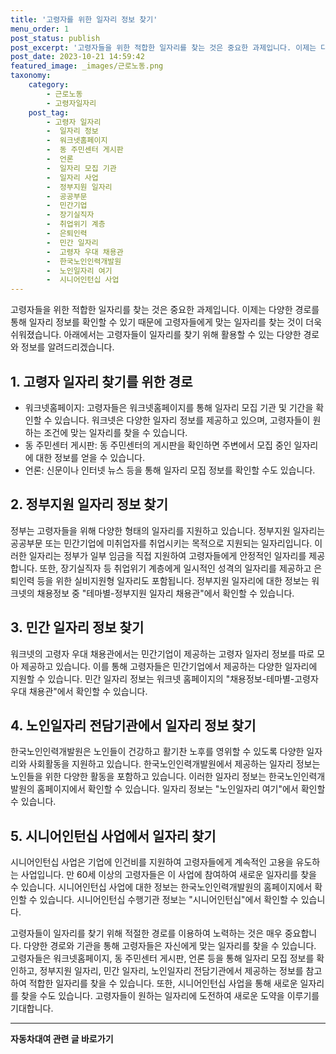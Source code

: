 ```yaml
---
title: '고령자를 위한 일자리 정보 찾기'
menu_order: 1
post_status: publish
post_excerpt: '고령자들을 위한 적합한 일자리를 찾는 것은 중요한 과제입니다. 이제는 다양한 경로를 통해 일자리 정보를 확인할 수 있기 때문에 고령자들에게 맞는 일자리를 찾는 것이 더욱 쉬워졌습니다. 아래에서는 고령자들이 일자리를 찾기 위해 활용할 수 있는 다양한 경로와 정보를 알려드리겠습니다.'
post_date: 2023-10-21 14:59:42
featured_image: _images/근로노동.png
taxonomy:
    category:
        - 근로노동
        - 고령자일자리
    post_tag:
        - 고령자 일자리
        -  일자리 정보
        -  워크넷홈페이지
        -  동 주민센터 게시판
        -  언론
        -  일자리 모집 기관
        -  일자리 사업
        -  정부지원 일자리
        -  공공부문
        -  민간기업
        -  장기실직자
        -  취업위기 계층
        -  은퇴인력
        -  민간 일자리
        -  고령자 우대 채용관
        -  한국노인인력개발원
        -  노인일자리 여기
        -  시니어인턴십 사업
---
```



고령자들을 위한 적합한 일자리를 찾는 것은 중요한 과제입니다. 이제는 다양한 경로를 통해 일자리 정보를 확인할 수 있기 때문에 고령자들에게 맞는 일자리를 찾는 것이 더욱 쉬워졌습니다. 아래에서는 고령자들이 일자리를 찾기 위해 활용할 수 있는 다양한 경로와 정보를 알려드리겠습니다.

## 1. 고령자 일자리 찾기를 위한 경로

- 워크넷홈페이지: 고령자들은 워크넷홈페이지를 통해 일자리 모집 기관 및 기간을 확인할 수 있습니다. 워크넷은 다양한 일자리 정보를 제공하고 있으며, 고령자들이 원하는 조건에 맞는 일자리를 찾을 수 있습니다.
- 동 주민센터 게시판: 동 주민센터의 게시판을 확인하면 주변에서 모집 중인 일자리에 대한 정보를 얻을 수 있습니다.
- 언론: 신문이나 인터넷 뉴스 등을 통해 일자리 모집 정보를 확인할 수도 있습니다.

## 2. 정부지원 일자리 정보 찾기

정부는 고령자들을 위해 다양한 형태의 일자리를 지원하고 있습니다. 정부지원 일자리는 공공부문 또는 민간기업에 미취업자를 취업시키는 목적으로 지원되는 일자리입니다. 이러한 일자리는 정부가 일부 임금을 직접 지원하여 고령자들에게 안정적인 일자리를 제공합니다. 또한, 장기실직자 등 취업위기 계층에게 일시적인 성격의 일자리를 제공하고 은퇴인력 등을 위한 실비지원형 일자리도 포함됩니다. 정부지원 일자리에 대한 정보는 워크넷의 채용정보 중 "테마별-정부지원 일자리 채용관"에서 확인할 수 있습니다.

## 3. 민간 일자리 정보 찾기

워크넷의 고령자 우대 채용관에서는 민간기업이 제공하는 고령자 일자리 정보를 따로 모아 제공하고 있습니다. 이를 통해 고령자들은 민간기업에서 제공하는 다양한 일자리에 지원할 수 있습니다. 민간 일자리 정보는 워크넷 홈페이지의 "채용정보-테마별-고령자 우대 채용관"에서 확인할 수 있습니다.

## 4. 노인일자리 전담기관에서 일자리 정보 찾기

한국노인인력개발원은 노인들이 건강하고 활기찬 노후를 영위할 수 있도록 다양한 일자리와 사회활동을 지원하고 있습니다. 한국노인인력개발원에서 제공하는 일자리 정보는 노인들을 위한 다양한 활동을 포함하고 있습니다. 이러한 일자리 정보는 한국노인인력개발원의 홈페이지에서 확인할 수 있습니다. 일자리 정보는 "노인일자리 여기"에서 확인할 수 있습니다.

## 5. 시니어인턴십 사업에서 일자리 찾기

시니어인턴십 사업은 기업에 인건비를 지원하여 고령자들에게 계속적인 고용을 유도하는 사업입니다. 만 60세 이상의 고령자들은 이 사업에 참여하여 새로운 일자리를 찾을 수 있습니다. 시니어인턴십 사업에 대한 정보는 한국노인인력개발원의 홈페이지에서 확인할 수 있습니다. 시니어인턴십 수행기관 정보는 "시니어인턴십"에서 확인할 수 있습니다.

고령자들이 일자리를 찾기 위해 적절한 경로를 이용하여 노력하는 것은 매우 중요합니다. 다양한 경로와 기관을 통해 고령자들은 자신에게 맞는 일자리를 찾을 수 있습니다. 고령자들은 워크넷홈페이지, 동 주민센터 게시판, 언론 등을 통해 일자리 모집 정보를 확인하고, 정부지원 일자리, 민간 일자리, 노인일자리 전담기관에서 제공하는 정보를 참고하여 적합한 일자리를 찾을 수 있습니다. 또한, 시니어인턴십 사업을 통해 새로운 일자리를 찾을 수도 있습니다. 고령자들이 원하는 일자리에 도전하여 새로운 도약을 이루기를 기대합니다.
<!-- wp:separator -->
<hr class="wp-block-separator has-alpha-channel-opacity"/>
<!-- /wp:separator -->

<!-- wp:group {"backgroundColor":"base","layout":{"type":"constrained"}} -->
<div class="wp-block-group has-base-background-color has-background"><!-- wp:paragraph {"align":"center","fontSize":"medium"} -->
<p class="has-text-align-center has-large-font-size"><strong>자동차대여 관련 글 바로가기</strong></p>
<!-- /wp:paragraph -->


<!-- wp:latest-posts
{"categories":[{"id":1513,"count":19,"description":"","link":"https://uknowlaw.com/category/%ec%9e%90%eb%8f%99%ec%b0%a8%eb%8c%80%ec%97%ac/","name":"자동차대여","slug":"자동차대여","taxonomy":"category","parent":0,"meta":[],"_links":{"self":[{"href":"https://uknowlaw.com/wp-json/wp/v2/categories/1513"}],"collection":[{"href":"https://uknowlaw.com/wp-json/wp/v2/categories"}],"about":[{"href":"https://uknowlaw.com/wp-json/wp/v2/taxonomies/category"}],"wp:post_type":[{"href":"https://uknowlaw.com/wp-json/wp/v2/posts?categories=1513"}],"curies":[{"name":"wp","href":"https://api.w.org/{rel}","templated":true}]}}],"postsToShow":100,"excerptLength":28,"postLayout":"grid","columns":2,"featuredImageAlign":"left","featuredImageSizeSlug":"large","fontSize":16px} /--></div>
<!-- /wp:group -->
